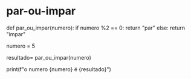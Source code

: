 # par-ou-impar
def par_ou_impar(numero):
    if numero %2 == 0:
        return "par"
    else:
        return "impar"
    
numero = 5

resultado= par_ou_impar(numero)

print(f"o numero {numero} é {resultado}")


